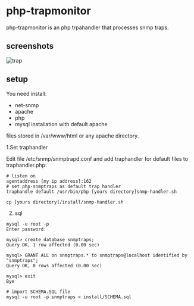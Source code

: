 # php-trapmonitor
php-trapmonitor is an php trpahandler that processes snmp traps.

## screenshots

![trap](https://user-images.githubusercontent.com/83060284/166136936-cd655396-5e9d-4ce4-910d-f1292a66edff.png)


## setup

You need install:
- net-snmp 
- apache 
- php 
- mysql installation with default apache 
 
files stored in /var/www/html or any apache directory.

1.Set traphandler

Edit file /etc/snmp/snmptrapd.conf and add traphandler for default files to traphandler.php:

```
# listen on
agentaddress [my ip address]:162
# set php-snmptraps as default trap handler
traphandle default /usr/bin/php [yours directory]snmp-handler.sh
```
```
cp [yours directory]/install/snmp-handler.sh 
```

2. sql

```
mysql -u root -p
Enter password:

mysql> create database snmptraps;
Query OK, 1 row affected (0.00 sec)

mysql> GRANT ALL on snmptraps.* to snmptraps@localhost identified by "snmptraps";
Query OK, 0 rows affected (0.00 sec)

mysql> exit
Bye

# import SCHEMA.SQL file
mysql -u root -p snmptraps < install/SCHEMA.sql
```
